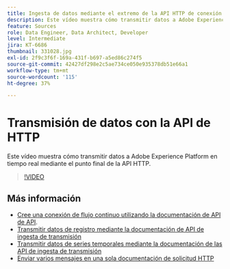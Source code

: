 ```yaml
---
title: Ingesta de datos mediante el extremo de la API HTTP de conexión de flujo continuo
description: Este vídeo muestra cómo transmitir datos a Adobe Experience Platform en tiempo real mediante el punto final de la API HTTP.
feature: Sources
role: Data Engineer, Data Architect, Developer
level: Intermediate
jira: KT-6686
thumbnail: 331028.jpg
exl-id: 2f9c3f6f-169a-431f-b697-a5ed86c274f5
source-git-commit: 42427df298e2c5ae734ce050e935378db51e66a1
workflow-type: tm+mt
source-wordcount: '115'
ht-degree: 37%

---
```


# Transmisión de datos con la API de HTTP

Este vídeo muestra cómo transmitir datos a Adobe Experience Platform en tiempo real mediante el punto final de la API HTTP.

>[!VIDEO](https://video.tv.adobe.com/v/331028?quality=12&learn=on)

## Más información

* [Cree una conexión de flujo continuo utilizando la documentación de API de API](https://experienceleague.adobe.com/docs/experience-platform/sources/api-tutorials/create/streaming/http.html).
* [Transmitir datos de registro mediante la documentación de API de ingesta de transmisión](https://experienceleague.adobe.com/docs/experience-platform/ingestion/tutorials/streaming-record-data.html)
* [Transmitir datos de series temporales mediante la documentación de las API de ingesta de transmisión](https://experienceleague.adobe.com/docs/experience-platform/ingestion/tutorials/streaming-time-series-data.html)
* [Enviar varios mensajes en una sola documentación de solicitud HTTP](https://experienceleague.adobe.com/docs/experience-platform/ingestion/tutorials/streaming-multiple-messages.html)